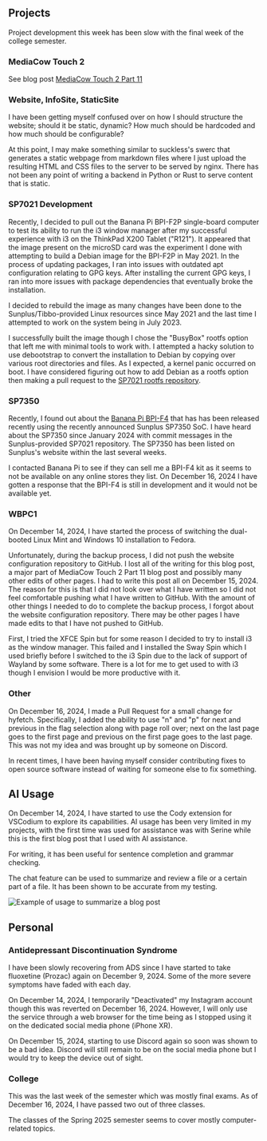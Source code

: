 ## Projects
Project development this week has been slow with the final week of the college semester.

### MediaCow Touch 2
See blog post [MediaCow Touch 2 Part 11](/blog/mct2_p11)

### Website, InfoSite, StaticSite
I have been getting myself confused over on how I should structure the website; should it be static, dynamic? How much should be hardcoded and how much should be configurable?

At this point, I may make something similar to suckless's swerc that generates a static webpage from markdown files where I just upload the resulting HTML and CSS files to the server to be served by nginx. There has not been any point of writing a backend in Python or Rust to serve content that is static.

### SP7021 Development
Recently, I decided to pull out the Banana Pi BPI-F2P single-board computer to test its ability to run the i3 window manager after my successful experience with i3 on the ThinkPad X200 Tablet ("R121"). It appeared that the image present on the microSD card was the experiment I done with attempting to build a Debian image for the BPI-F2P in May 2021. In the process of updating packages, I ran into issues with outdated apt configuration relating to GPG keys. After installing the current GPG keys, I ran into more issues with package dependencies that eventually broke the installation.

I decided to rebuild the image as many changes have been done to the Sunplus/Tibbo-provided Linux resources since May 2021 and the last time I attempted to work on the system being in July 2023.

I successfully built the image though I chose the "BusyBox" rootfs option that left me with minimal tools to work with. I attempted a hacky solution to use debootstrap to convert the installation to Debian by copying over various root directories and files. As I expected, a kernel panic occurred on boot. I have considered figuring out how to add Debian as a rootfs option then making a pull request to the [SP7021 rootfs repository](https://github.com/sunplus-plus1/rootfs).

### SP7350
Recently, I found out about the [Banana Pi BPI-F4](https://docs.banana-pi.org/en/BPI-F4/BananaPi_BPI-F4) that has has been released recently using the recently announced Sunplus SP7350 SoC. I have heard about the SP7350 since January 2024 with commit messages in the Sunplus-provided SP7021 repository. The SP7350 has been listed on Sunplus's website within the last several weeks.

I contacted Banana Pi to see if they can sell me a BPI-F4 kit as it seems to not be available on any online stores they list. On December 16, 2024 I have gotten a response that the BPI-F4 is still in development and it would not be available yet.

### WBPC1
On December 14, 2024, I have started the process of switching the dual-booted Linux Mint and Windows 10 installation to Fedora.

Unfortunately, during the backup process, I did not push the website configuration repository to GitHub. I lost all of the writing for this blog post, a major part of MediaCow Touch 2 Part 11 blog post and possibly many other edits of other pages. I had to write this post all on December 15, 2024. The reason for this is that I did not look over what I have written so I did not feel comfortable pushing what I have written to GitHub. With the amount of other things I needed to do to complete the backup process, I forgot about the website configuration repository. There may be other pages I have made edits to that I have not pushed to GitHub.

First, I tried the XFCE Spin but for some reason I decided to try to install i3 as the window manager. This failed and I installed the Sway Spin which I used briefly before I switched to the i3 Spin due to the lack of support of Wayland by some software. There is a lot for me to get used to with i3 though I envision I would be more productive with it.

### Other
On December 16, 2024, I made a Pull Request for a small change for hyfetch. Specifically, I added the ability to use "n" and "p" for next and previous in the flag selection along with page roll over; next on the last page goes to the first page and previous on the first page goes to the last page. This was not my idea and was brought up by someone on Discord.

In recent times, I have been having myself consider contributing fixes to open source software instead of waiting for someone else to fix something.

## AI Usage
On December 14, 2024, I have started to use the Cody extension for VSCodium to explore its capabilities. AI usage has been very limited in my projects, with the first time was used for assistance was with Serine while this is the first blog post that I used with AI assistance.

For writing, it has been useful for sentence completion and grammar checking.

The chat feature can be used to summarize and review a file or a certain part of a file. It has been shown to be accurate from my testing.

<img src="/static/pages/blog/wk50_2024/Screenshot_2024-12-17_13-46-34.png" title="Example of usage to summarize a blog post"/>

## Personal

### Antidepressant Discontinuation Syndrome
I have been slowly recovering from ADS since I have started to take fluoxetine (Prozac) again on December 9, 2024. Some of the more severe symptoms have faded with each day.

On December 14, 2024, I temporarily "Deactivated" my Instagram account though this was reverted on December 16, 2024. However, I will only use the service through a web browser for the time being as I stopped using it on the dedicated social media phone (iPhone XR).

On December 15, 2024, starting to use Discord again so soon was shown to be a bad idea. Discord will still remain to be on the social media phone but I would try to keep the device out of sight.

### College
This was the last week of the semester which was mostly final exams. As of December 16, 2024, I have passed two out of three classes.

The classes of the Spring 2025 semester seems to cover mostly computer-related topics.
